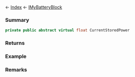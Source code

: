 ← [Index](Api-Index) ← [IMyBatteryBlock](Sandbox.ModAPI.Ingame.IMyBatteryBlock)

### Summary

```csharp
private public abstract virtual float CurrentStoredPower
```

### Returns

### Example

### Remarks

